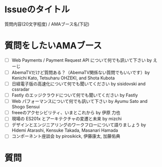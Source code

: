 # Issueのタイトル

質問内容(20文字程度) / AMAブース名(下記)

# 質問をしたいAMAブース

- [ ] Web Payments / Payment Request API について何でも訊いて下さい by えーじ
- [ ] AbemaTVだけど質問ある？（AbemaTV関係ない質問でもいいです）by Kenichi Kato, Tetsuharu OHZEKI, and Shota Kubota
- [ ] 日経電子版の高速化について何でも聞いてください by sisidovski and cssradar
- [ ] Fastly のエッジクラウドについて何でも聞いてください by Fastly
- [ ] Web パフォーマンスについて何でも訊いて下さい by Ayumu Sato and Shogo Sensui
- [ ] freeeのアクセシビリティ、いまとこれから by 伊原 力也
- [ ] 現場の ES201x とアーキテクチャの変遷と未来 by mizchi
- [ ] デザインとエンジニアリングのワークフローについて語りましょう by Hidemi Atarashi, Kensuke Takada, Masanari Hamada
- [ ] コンポーネント座談会 by pirosikick, 伊藤康太, 加藤佑典

# 質問

